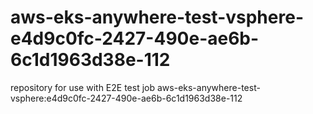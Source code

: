 # aws-eks-anywhere-test-vsphere-e4d9c0fc-2427-490e-ae6b-6c1d1963d38e-112
repository for use with E2E test job aws-eks-anywhere-test-vsphere:e4d9c0fc-2427-490e-ae6b-6c1d1963d38e-112
